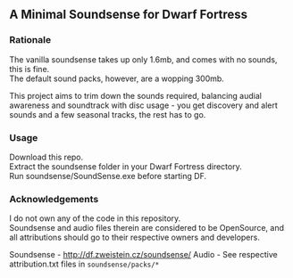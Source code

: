 ## A Minimal Soundsense for Dwarf Fortress

### Rationale

The vanilla soundsense takes up only 1.6mb, and comes with no sounds, this is fine.  
The default sound packs, however, are a wopping 300mb.  

This project aims to trim down the sounds required, balancing audial awareness and soundtrack with disc usage - you get discovery and alert sounds and a few seasonal tracks, the rest has to go.

### Usage

Download this repo.  
Extract the soundsense folder in your Dwarf Fortress directory.  
Run soundsense/SoundSense.exe before starting DF.  

### Acknowledgements
I do not own any of the code in this repository.  
Soundsense and audio files therein are considered to be OpenSource, and all attributions should go to their respective owners and developers.

Soundsense - http://df.zweistein.cz/soundsense/
Audio - See respective attribution.txt files in `soundsense/packs/*`
